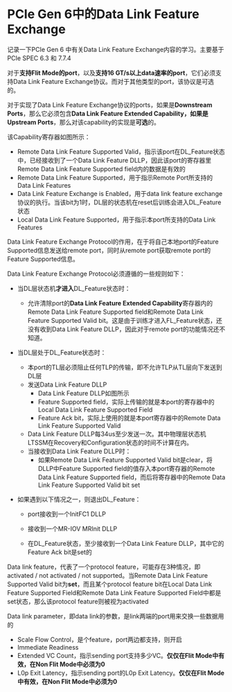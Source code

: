 # PCIe Gen 6中的Data Link Feature Exchange
记录一下PCIe Gen 6 中有关Data Link Feature Exchange内容的学习。主要基于PCIe SPEC 6.3 和 7.7.4

对于**支持Flit Mode的port**，以及**支持16 GT/s以上data速率的port**，它们必须支持Data Link Feature Exchange协议。而对于其他类型的port，该协议是可选的。

对于实现了Data Link Feature Exchange协议的ports，如果是**Downstream Ports**，那么它必须包含**Data Link Feature Extended Capability，**如果是**Upstream Ports**，那么对该capability的实现是**可选**的。

该Capability寄存器如图所示：
- Remote Data Link Feature Supported Valid，指示该port在DL_Feature状态中，已经接收到了一个Data Link Feature DLLP，因此该port的寄存器里Remote Data Link Feature Supported field内的数据是有效的
- Remote Data Link Feature Supported，用于指示Remote Port所支持的Data Link Features
- Data Link Feature Exchange is Enabled，用于data link feature exchange协议的执行。当该bit为1时，DL层的状态机在reset后训练会进入DL_Feature状态
- Local Data Link Feature Supported，用于指示本port所支持的Data Link Features

Data Link Feature Exchange Protocol的作用，在于将自己本地port的Feature Supported信息发送给remote port，同时从remote port获取remote port的Feature Supported信息。

Data Link Feature Exchange Protocol必须遵循的一些规则如下：
- 当DL层状态机**才进入**DL_Feature状态时： 	
  - 允许清除port的**Data Link Feature Extended Capability**寄存器内的Remote Data Link Feature Supported field和Remote Data Link Feature Supported Valid bit。这是由于训练才进入FL_Feature状态，还没有收到Data Link Feature DLLP，因此对于remote port的功能情况还不知道。
  
- 当DL层处于DL_Feature状态时： 
  - 本port的TL层必须阻止任何TLP的传输，即不允许TLP从TL层向下发送到DL层
  - 发送Data Link Feature DLLP 	
    - Data Link Feature DLLP如图所示 		
    - Feature Supported field，实际上传输的就是本port的寄存器中的Local Data Link Feature Supported Field
    - Feature Ack bit，实际上使用的就是本port寄存器中的Remote Data Link Feature Supported Valid
  - Data Link Feature DLLP每34us至少发送一次。其中物理层状态机LTSSM在Recovery和Configuration状态的时间不计算在内。
  - 当接收到Data Link Feature DLLP时： 	
    - 如果Remote Data Link Feature Supported Valid bit是clear，将DLLP中Feature Supported field的值存入本port寄存器的Remote Data Link Feature Supported field，而后将寄存器中的Remote Data Link Feature Supported Valid bit set
  
- 如果遇到以下情况之一，则退出DL_Feature： 
  - port接收到一个InitFC1 DLLP
  
  - 接收到一个MR-IOV MRInit DLLP
  
  - 在DL_Feature状态，至少接收到一个Data Link Feature DLLP，其中它的Feature Ack bit是set的
  

Data link feature，代表了一个protocol feature，可能存在3种情况，即activated / not activated / not supported。当Remote Data Link Feature Supported Valid bit为**set**，而且某个protocol feature bit在Local Data Link Feature Supported Field和Remote Data Link Feature Supported Field中都是set状态，那么该protocol feature则被视为activated

Data link parameter，即data link的参数，是link两端的port用来交换一些数据用的

- Scale Flow Control，是个feature，port两边都支持，则开启
- Immediate Readiness
- Extended VC Count，指示sending port支持多少VC。**仅仅在Flit Mode中有效，在Non Flit Mode中必须为0**
- L0p Exit Latency，指示sending port的L0p Exit Latency。**仅仅在Flit Mode中有效，在Non Flit Mode中必须为0**